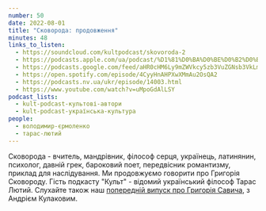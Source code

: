 ```yaml
---
number: 50
date: 2022-08-01
title: "Сковорода: продовження"
minutes: 48
links_to_listen:
  - https://soundcloud.com/kultpodcast/skovoroda-2
  - https://podcasts.apple.com/ua/podcast/%D1%81%D0%BA%D0%BE%D0%B2%D0%BE%D1%80%D0%BE%D0%B4%D0%B0-%D0%BF%D1%80%D0%BE%D0%B4%D0%BE%D0%B2%D0%B6%D0%B5%D0%BD%D0%BD%D1%8F/id1581339249?i=1000574648023
  - https://podcasts.google.com/feed/aHR0cHM6Ly9mZWVkcy5zb3VuZGNsb3VkLmNvbS91c2Vycy9zb3VuZGNsb3VkOnVzZXJzOjg5MjM3MjAyNy9zb3VuZHMucnNz/episode/dGFnOnNvdW5kY2xvdWQsMjAxMDp0cmFja3MvMTMxNTc0ODk1Mw
  - https://open.spotify.com/episode/4CyyHnAHPXwXMmAu2OsQA2
  - https://podcasts.nv.ua/ukr/episode/14003.html
  - https://www.youtube.com/watch?v=uMpoGdAlLSY
podcast_lists:
  - kult-podcast-культові-автори
  - kult-podcast-українська-культура
people:
  - володимир-єрмоленко
  - тарас-лютий
---
```


Сковорода - вчитель, мандрівник, філософ серця, українець, латинянин, психолог,
давній грек, бароковий поет, передвісник романтизму, приклад для наслідування.
Ми продовжуємо говорити про Григорія Сковороду. Гість подкасту "Культ" -
відомий український філософ Тарас Лютий. Слухайте також наш [попередній випуск
про Григорія Савича][1], з Андрієм Кулаковим.

[1]: /kult-podcast/43/
